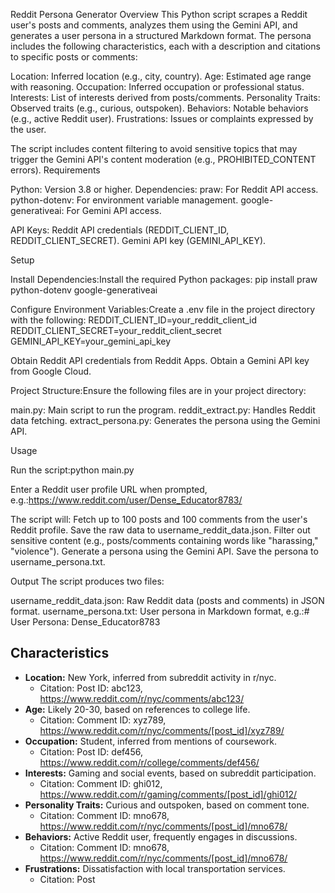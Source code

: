 Reddit Persona Generator
Overview
This Python script scrapes a Reddit user's posts and comments, analyzes them using the Gemini API, and generates a user persona in a structured Markdown format. The persona includes the following characteristics, each with a description and citations to specific posts or comments:

Location: Inferred location (e.g., city, country).
Age: Estimated age range with reasoning.
Occupation: Inferred occupation or professional status.
Interests: List of interests derived from posts/comments.
Personality Traits: Observed traits (e.g., curious, outspoken).
Behaviors: Notable behaviors (e.g., active Reddit user).
Frustrations: Issues or complaints expressed by the user.

The script includes content filtering to avoid sensitive topics that may trigger the Gemini API's content moderation (e.g., PROHIBITED_CONTENT errors).
Requirements

Python: Version 3.8 or higher.
Dependencies:
praw: For Reddit API access.
python-dotenv: For environment variable management.
google-generativeai: For Gemini API access.


API Keys:
Reddit API credentials (REDDIT_CLIENT_ID, REDDIT_CLIENT_SECRET).
Gemini API key (GEMINI_API_KEY).



Setup

Install Dependencies:Install the required Python packages:
pip install praw python-dotenv google-generativeai


Configure Environment Variables:Create a .env file in the project directory with the following:
REDDIT_CLIENT_ID=your_reddit_client_id
REDDIT_CLIENT_SECRET=your_reddit_client_secret
GEMINI_API_KEY=your_gemini_api_key


Obtain Reddit API credentials from Reddit Apps.
Obtain a Gemini API key from Google Cloud.


Project Structure:Ensure the following files are in your project directory:

main.py: Main script to run the program.
reddit_extract.py: Handles Reddit data fetching.
extract_persona.py: Generates the persona using the Gemini API.



Usage

Run the script:python main.py


Enter a Reddit user profile URL when prompted, e.g.:https://www.reddit.com/user/Dense_Educator8783/


The script will:
Fetch up to 100 posts and 100 comments from the user's Reddit profile.
Save the raw data to username_reddit_data.json.
Filter out sensitive content (e.g., posts/comments containing words like "harassing," "violence").
Generate a persona using the Gemini API.
Save the persona to username_persona.txt.



Output
The script produces two files:

username_reddit_data.json: Raw Reddit data (posts and comments) in JSON format.
username_persona.txt: User persona in Markdown format, e.g.:# User Persona: Dense_Educator8783

## Characteristics

- **Location:** New York, inferred from subreddit activity in r/nyc.
    - Citation: Post ID: abc123, https://www.reddit.com/r/nyc/comments/abc123/
- **Age:** Likely 20-30, based on references to college life.
    - Citation: Comment ID: xyz789, https://www.reddit.com/r/nyc/comments/[post_id]/xyz789/
- **Occupation:** Student, inferred from mentions of coursework.
    - Citation: Post ID: def456, https://www.reddit.com/r/college/comments/def456/
- **Interests:** Gaming and social events, based on subreddit participation.
    - Citation: Comment ID: ghi012, https://www.reddit.com/r/gaming/comments/[post_id]/ghi012/
- **Personality Traits:** Curious and outspoken, based on comment tone.
    - Citation: Comment ID: mno678, https://www.reddit.com/r/nyc/comments/[post_id]/mno678/
- **Behaviors:** Active Reddit user, frequently engages in discussions.
    - Citation: Comment ID: mno678, https://www.reddit.com/r/nyc/comments/[post_id]/mno678/
- **Frustrations:** Dissatisfaction with local transportation services.
    - Citation: Post


